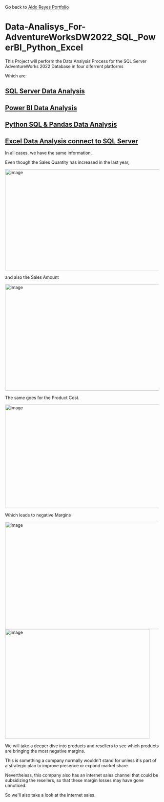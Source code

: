 Go back to [Aldo Reyes Portfolio](https://aldoreyes84.github.io/AldoReyes.github.io/)

# Data-Analisys_For-AdventureWorksDW2022_SQL_PowerBI_Python_Excel

This Project will perform the Data Analysis Process for the SQL Server AdventureWorks 2022 Database in four diferrent platforms

Which are:

## [SQL Server Data Analysis](https://github.com/AldoReyes84/SQL_Server_AdventureWorks)
## [Power BI Data Analysis](https://github.com/AldoReyes84/Power_BI_AdventureWorks2022_Data_Analysis)
## [Python SQL & Pandas Data Analysis](https://github.com/AldoReyes84/Python_Pandas_Data_Analysis)
## [Excel Data Analysis connect to SQL Server](https://github.com/AldoReyes84/Excel_SQL_Server_AdventureWorks_Data_Analysis)

In all cases, we have the same information, 

Even though the Sales Quantity has increased in the last year, 

<img width="527" height="331" alt="image" src="https://github.com/user-attachments/assets/da78b9e0-a563-430e-b357-760c9a5c7ce2" />

and also the Sales Amount 

<img width="590" height="349" alt="image" src="https://github.com/user-attachments/assets/53ae2a7a-6722-4f94-a153-3e3f175bcff6" />

The same goes for the Product Cost.

<img width="610" height="339" alt="image" src="https://github.com/user-attachments/assets/90aad656-bd2f-44f5-8c3c-df7b096163ed" />

Which leads to negative Margins

<img width="520" height="351" alt="image" src="https://github.com/user-attachments/assets/d1b174a4-42af-4b50-9feb-e098a33b49e0" />

<img width="473" height="359" alt="image" src="https://github.com/user-attachments/assets/60716338-9aaa-4d1b-a6e8-56b92cabd50d" />

We will take a deeper dive into products and resellers to see which products are bringing the most negative margins.

This is something a company normally wouldn't stand for unless it's part of a strategic plan to improve presence or expand market share.

Nevertheless, this company also has an internet sales channel that could be subsidizing the resellers, so that these margin losses may have gone unnoticed.

So we'll also take a look at the internet sales.
